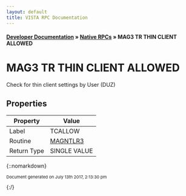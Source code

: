 ```yaml
---
layout: default
title: VISTA RPC Documentation
---
```


#### [Developer Documentation](../index) &#187; [Native RPCs](TableOfContents) &#187; MAG3 TR THIN CLIENT ALLOWED<br/>
# MAG3 TR THIN CLIENT ALLOWED

Check for thin client settings by User (DUZ)

## Properties

Property | Value
--- | ---
Label | TCALLOW
Routine | [MAGNTLR3](http://code.osehra.org/dox/Routine_MAGNTLR3_source.html)
Return Type | SINGLE VALUE




{::nomarkdown} <br/><p style="font-size: 11px">Document generated on July 13th 2017, 2:13:30 pm</p>{:/}